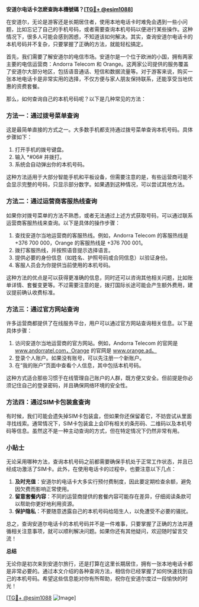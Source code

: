 **安道尔电话卡怎麽查詢本機號碼？[[TG💪+ @esim1088](https://t.me/s/esim1088)]**

在安道尔，无论是游客还是长期居住者，使用本地电话卡时难免会遇到一些小问题，比如忘记了自己的手机号码，或者需要查询本机号码以便进行某些操作。这种情况下，很多人可能会感到困惑，不知道该如何解决。其实，查询安道尔电话卡的本机号码并不复杂，只要掌握了正确的方法，就能轻松搞定。

首先，我们需要了解安道尔的电信市场。安道尔是一个位于欧洲的小国，拥有两家主要的电信运营商：Andorra Telecom 和 Orange。这两家公司提供的服务覆盖了安道尔大部分地区，包括语音通话、短信和数据流量等。对于游客来说，购买一张本地电话卡是非常实用的选择，不仅方便与家人朋友保持联系，还能享受当地优惠的资费套餐。

那么，如何查询自己的本机号码呢？以下是几种常见的方法：

### 方法一：通过拨号菜单查询

这是最简单直接的方式之一。大多数手机都支持通过拨号菜单查询本机号码。具体步骤如下：

1. 打开手机的拨号键盘。
2. 输入 *#06# 并拨打。
3. 系统会自动弹出你的本机号码。

这种方法适用于大部分智能手机和平板设备，但需要注意的是，有些运营商可能不会显示完整的号码，只显示部分数字。如果遇到这种情况，可以尝试其他方法。

### 方法二：通过运营商客服热线查询

如果你对拨号菜单的方法不熟悉，或者无法通过上述方式获取号码，可以通过联系运营商客服热线来查询。以下是具体的操作步骤：

1. 查找安道尔当地运营商的客服热线。例如，Andorra Telecom 的客服热线是 +376 700 000，Orange 的客服热线是 +376 700 001。
2. 拨打客服热线，并按照语音提示选择语言。
3. 提供必要的身份信息（如姓名、护照号码或合同信息）以验证身份。
4. 客服人员会为你提供当前使用的本机号码。

这种方法的优点是可以获得更准确的信息，同时还可以咨询其他相关问题，比如账单详情、套餐变更等。不过需要注意的是，拨打国际长途可能会产生额外费用，建议提前确认收费标准。

### 方法三：通过官方网站查询

许多运营商都提供了在线服务平台，用户可以通过官方网站查询相关信息。以下是具体步骤：

1. 访问安道尔当地运营商的官方网站。例如，Andorra Telecom 的官网是 www.andorratel.com，Orange 的官网是 www.orange.ad。
2. 登录个人账户。如果没有账号，可以先注册一个新账户。
3. 在“我的账户”页面中查看个人信息，其中包括本机号码。

这种方式适合那些习惯于在线管理自己账户的人群，既方便又安全。但前提是你必须记住自己的登录密码，并且确保网络环境的安全性。

### 方法四：通过SIM卡包装盒查询

有时候，我们可能会遗失掉SIM卡包装盒，但如果你还保留着它，不妨尝试从里面寻找线索。通常情况下，SIM卡包装盒上会印有相关的条形码、二维码以及本机号码等信息。虽然这不是一种主动查询的方式，但在特定情况下仍然非常有用。

### 小贴士

无论采用哪种方法，查询本机号码之前都需要确保手机处于正常工作状态，并且已经成功激活了SIM卡。此外，在使用电话卡的过程中，也要注意以下几点：

1. **及时充值**：安道尔的电话卡大多实行预付费制度，因此要定期检查余额，避免因欠费而影响正常使用。
2. **留意套餐内容**：不同的运营商提供的套餐内容可能存在差异，仔细阅读条款可以帮助你更好地利用资源。
3. **保护隐私**：不要随意透露自己的本机号码给陌生人，以免遭受不必要的骚扰。

总之，查询安道尔电话卡的本机号码并不是一件难事，只要掌握了正确的方法并遵循相关注意事项，就可以顺利解决问题。如果你还有其他疑问，欢迎随时留言交流！

**总结**

无论你是初次来到安道尔旅行，还是打算在这里长期居住，拥有一张本地电话卡都是非常必要的。通过本文介绍的各种查询方法，相信你已经掌握了如何快速找到自己的本机号码。希望这些信息能对你有所帮助，祝你在安道尔度过一段愉快的时光！

[[TG💪+ @esim1088](https://t.me/s/esim1088) ![Image](https://i.postimg.cc/4NQfJmqS/Snipaste-2025-05-13-00-14-12.png)]